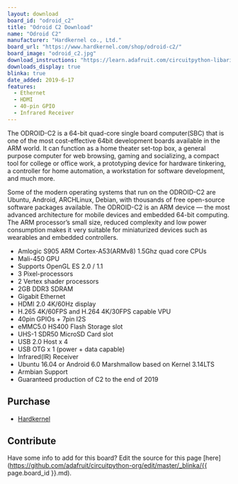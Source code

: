 ```yaml
---
layout: download
board_id: "odroid_c2"
title: "Odroid C2 Download"
name: "Odroid C2"
manufacturer: "Hardkernel co., Ltd."
board_url: "https://www.hardkernel.com/shop/odroid-c2/"
board_image: "odroid_c2.jpg"
download_instructions: "https://learn.adafruit.com/circuitpython-libaries-linux-odroid-c2"
downloads_display: true
blinka: true
date_added: 2019-6-17
features:
  - Ethernet
  - HDMI
  - 40-pin GPIO
  - Infrared Receiver
---
```


The ODROID-C2 is a 64-bit quad-core single board computer(SBC) that is one of the most cost-effective 64bit development boards available in the ARM world. It can function as a home theater set-top box, a general purpose computer for web browsing, gaming and socializing, a compact tool for college or office work, a prototyping device for hardware tinkering, a controller for home automation, a workstation for software development, and much more.

Some of the modern operating systems that run on the ODROID-C2 are Ubuntu, Android, ARCHLinux, Debian, with thousands of free open-source software packages available. The ODROID-C2 is an ARM device — the most advanced architecture for mobile devices and embedded 64-bit computing. The ARM processor’s small size, reduced complexity and low power consumption makes it very suitable for miniaturized devices such as wearables and embedded controllers.

- Amlogic S905 ARM Cortex-A53(ARMv8) 1.5Ghz quad core CPUs
- Mali-450 GPU
- Supports OpenGL ES 2.0 / 1.1
- 3 Pixel-processors
- 2 Vertex shader processors
- 2GB DDR3 SDRAM
- Gigabit Ethernet
- HDMI 2.0 4K/60Hz display
- H.265 4K/60FPS and H.264 4K/30FPS capable VPU
- 40pin GPIOs + 7pin I2S
- eMMC5.0 HS400 Flash Storage slot
- UHS-1 SDR50 MicroSD Card slot
- USB 2.0 Host x 4
- USB OTG x 1 (power + data capable)
- Infrared(IR) Receiver
- Ubuntu 16.04 or Android 6.0 Marshmallow based on Kernel 3.14LTS
- Armbian Support
- Guaranteed production of C2 to the end of 2019

## Purchase
* [Hardkernel](https://www.hardkernel.com/shop/odroid-c2/)

## Contribute

Have some info to add for this board? Edit the source for this page [here](https://github.com/adafruit/circuitpython-org/edit/master/_blinka/{{ page.board_id }}.md).
